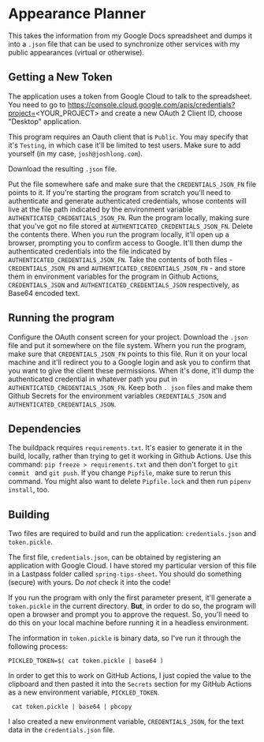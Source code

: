 # Appearance Planner 

This takes the information from my Google Docs spreadsheet and dumps it into a `.json` file that can be used to synchronize other services with my public appearances (virtual or otherwise). 


## Getting a New Token

The application uses a token from Google Cloud to talk to the spreadsheet. You need to go to https://console.cloud.google.com/apis/credentials?project=<YOUR_PROJECT> and create a new OAuth 2 Client ID, choose "Desktop" application. 

This program requires an Oauth client that is `Public`. You may specify that it's `Testing`, in which case it'll be limited to test users. Make sure to add yourself (in my case, `josh@joshlong.com`). 

Download the resulting `.json` file. 

Put the file somewhere safe and make sure that the `CREDENTIALS_JSON_FN` file points to it. If you're starting the 
program from scratch you'll need to authenticate and generate authenticated credentials, whose contents will live at the file path indicated by the environment variable `AUTHENTICATED_CREDENTIALS_JSON_FN`. Run the program locally, making sure that you've got no file stored at `AUTHENTICATED_CREDENTIALS_JSON_FN`. Delete the contents there. When you run the program locally, it'll open up a browser, prompting you to confirm access to Google. It'll then dump the authenticated credentials into the file indicated by `AUTHENTICATED_CREDENTIALS_JSON_FN`. Take the contents of both files - `CREDENTIALS_JSON_FN` and `AUTHENTICATED_CREDENTIALS_JSON_FN` - and store them in environment variables for the program in Github Actions, `CREDENTIALS_JSON` and `AUTHENTICATED_CREDENTIALS_JSON`  respectively, as Base64 encoded text.

## Running the program

Configure the OAuth consent 
screen for your project. Download the `.json` file and put it somewhere on the file system. Whern you run the 
program, make sure that `CREDENTIALS_JSON_FN` points to this file. Run it on your local machine and it'll redirect 
you to a Google login and ask you to confirm that you want to give the client these permissions. When it's done, 
it'll dump the authenticated credential in whatever path you put in `AUTHENTICATED_CREDENTIALS_JSON_FN`. Keep both `.
json` files and make them Github Secrets for the environment variables `CREDENTIALS_JSON` and 
`AUTHENTICATED_CREDENTIALS_JSON`.

## Dependencies 

The buildpack requires `requirements.txt`. It's easier to generate it in the build, locally, rather than trying to get it working 
in Github Actions. Use this command: `pip freeze > requirements.txt` and then don't forget to `git commit ` and `git push`. If you change `Pipfile`, make sure to 
rerun this command. You might also want to delete `Pipfile.lock` and then run `pipenv install`, too. 


## Building 

Two files are required to build and run the application: `credentials.json` and `token.pickle`.

The first file, `credentials.json`, can be obtained by registering an application with Google Cloud. 
I have stored my particular version of this file in a Lastpass folder called `spring-tips-sheet`. You should do something (secure) with yours. Do _not_ check it into the code!  

If you run the program with only the first parameter present, it'll generate a `token.pickle` in the current directory. **But**, in order to do so, the program will open a browser and prompt you to approve the request. So, you'll need to do this on your local machine before running it in a headless environment.

The information in `token.pickle` is binary data, so I've run it through the following process:

```shell 
PICKLED_TOKEN=$( cat token.pickle | base64 ) 
```

In order to get this to work on GitHub Actions, I just copied the value to the clipboard and then pasted it into the `Secrets` section for my GitHub Actions as a new environment variable, `PICKLED_TOKEN`.  

```shell 
 cat token.pickle | base64 | pbcopy
```

I also created a new environment variable, `CREDENTIALS_JSON`, for the text data in the `credentials.json` file. 

